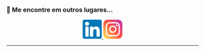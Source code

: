 ### 📢 Me encontre em outros lugares...
<p align="center">
  
  <a href="https://www.linkedin.com/in/celsojuniodev/">
    <img src="/linkedin.svg" alt="LinkedIn" width="50" style="margin-left='30'">
  </a>

  <a href="https://www.instagram.com/celsojunioss/">
    <img src="/instagram.svg" alt="Instagram" width="50" >
  </a>
</p>

<hr>


